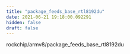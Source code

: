 ```yaml
---
title: "package_feeds_base_rtl8192du"
date: 2021-06-21 19:18:00.092291
hidden: false
draft: false
---
```


rockchip/armv8/package_feeds_base_rtl8192du

